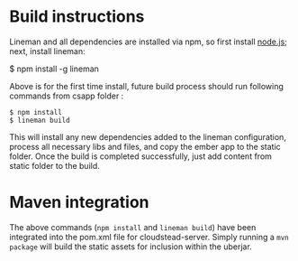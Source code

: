 # Build instructions

Lineman and all dependencies are installed via npm, so first install [node.js](http://nodejs.org); next, install lineman:

$ npm install -g lineman

Above is for the first time install, future build process should run following commands from csapp folder :

```
$ npm install
$ lineman build
```

This will install any new dependencies added to the lineman configuration, process all necessary libs and files, and copy the ember app to the static folder.
Once the build is completed successfully, just add content from static folder to the build.

# Maven integration

The above commands (`npm install` and `lineman build`) have been integrated into the pom.xml file for cloudstead-server.
Simply running a `mvn package` will build the static assets for inclusion within the uberjar.